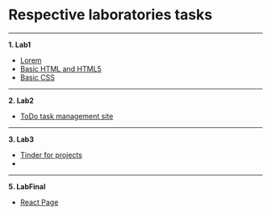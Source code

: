 
# Respective laboratories tasks
---
**1. Lab1**
  * [Lorem](https://fantazjum.github.io/Programowanie-Interfejsow-Webowych/Lab1/Lorem.html)
  * [Basic HTML and HTML5](https://fantazjum.github.io/Programowanie-Interfejsow-Webowych/Lab1/Basic-HTML-and-HTML5.html)
  * [Basic CSS](https://fantazjum.github.io/Programowanie-Interfejsow-Webowych/Lab1/Basic-CSS.html)

---
**2. Lab2**
  * [ToDo task management site](https://fantazjum.github.io/Programowanie-Interfejsow-Webowych/Lab2/ToDo.html)

---
**3. Lab3**
  * [Tinder for projects](https://fantazjum.github.io/Programowanie-Interfejsow-Webowych/Lab3/Projektr.html)
  * 
---
**5. LabFinal**
 * [React Page](https://fantazjum.github.io/PizzaTime/)

